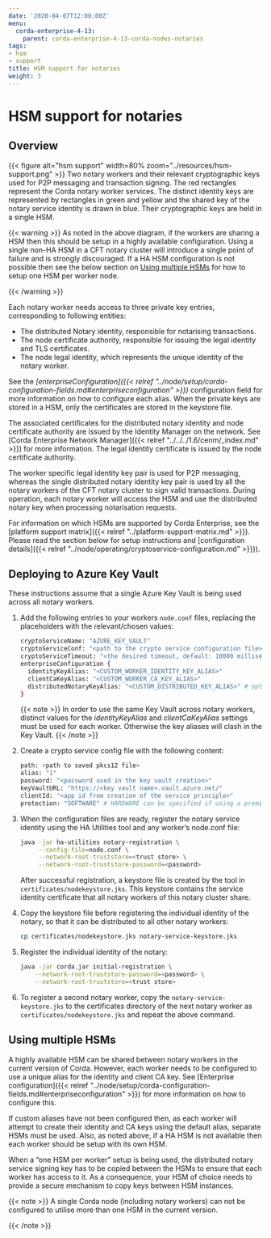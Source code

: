 ```yaml
---
date: '2020-04-07T12:00:00Z'
menu:
  corda-enterprise-4-13:
    parent: corda-enterprise-4-13-corda-nodes-notaries
tags:
- hsm
- support
title: HSM support for notaries
weight: 3
---
```


# HSM support for notaries

## Overview

{{< figure alt="hsm support" width=80% zoom="../resources/hsm-support.png" >}}
Two notary workers and their relevant cryptographic keys used for P2P messaging and transaction signing. The red rectangles represent the
Corda notary worker services. The distinct identity keys are represented by rectangles in green and yellow and the shared key of the
notary service identity is drawn in blue. Their cryptographic keys are held in a single HSM.



{{< warning >}}
As noted in the above diagram, if the workers are sharing a HSM then this should be setup in a highly available configuration. Using a
single non-HA HSM in a CFT notary cluster will introduce a single point of failure and is strongly discouraged. If a HA HSM configuration
is not possible then see the below section on [Using multiple HSMs](#using-multiple-hsms) for how to setup one HSM per worker node.

{{< /warning >}}


Each notary worker needs access to three private key entries, corresponding to following entities:



* The distributed Notary identity, responsible for notarising transactions.
* The node certificate authority, responsible for issuing the legal identity and TLS certificates.
* The node legal identity, which represents the unique identity of the notary worker.


See the *[enterpriseConfiguration]({{< relref "../node/setup/corda-configuration-fields.md#enterpriseconfiguration" >}})* configuration field for more information on how to configure each alias.
When the private keys are stored in a HSM, only the certificates are stored in the keystore file.

The associated certificates for the distributed notary identity and node certificate authority are issued by the Identity Manager on the
network. See [Corda Enterprise Network Manager]({{< relref "../../../1.6/cenm/_index.md" >}}) for more information. The legal identity certificate is issued by the node certificate authority.

The worker specific legal identity key pair is used for P2P messaging, whereas the single distributed notary identity key pair is used by
all the notary workers of the CFT notary cluster to sign valid transactions. During operation, each notary worker will access the HSM and
use the distributed notary key when processing notarisation requests.

For information on which HSMs are supported by Corda Enterprise, see the [platform support matrix]({{< relref "../platform-support-matrix.md" >}}).
Please read the section below for setup instructions and [configuration details]({{< relref "../node/operating/cryptoservice-configuration.md" >}})).


## Deploying to Azure Key Vault

These instructions assume that a single Azure Key Vault is being used across all notary workers.

1. Add the following entries to your workers `node.conf` files, replacing the placeholders with the relevant/chosen values:

   ```sh
   cryptoServiceName: "AZURE_KEY_VAULT"
   cryptoServiceConf: "<path to the crypto service configuration file>"
   cryptoServiceTimeout: "<the desired timeout, default: 10000 milliseconds>"
   enterpriseConfiguration {
     identityKeyAlias: "<CUSTOM_WORKER_IDENTITY_KEY_ALIAS>"
     clientCaKeyAlias: "<CUSTOM_WORKER_CA_KEY_ALIAS>"
     distributedNotaryKeyAlias: "<CUSTOM_DISTRIBUTED_KEY_ALIAS>" # optional - can omit to use default
   }
   ```

   {{< note >}}
   In order to use the same Key Vault across notary workers, distinct values for
   the *identityKeyAlias* and *clientCaKeyAlias* settings must be used for each
   worker. Otherwise the key aliases will clash in the Key Vault.
   {{< /note >}}

2. Create a crypto service config file with the following content:

   ```sh
   path: <path to saved pkcs12 file>
   alias: "1"
   password: "<password used in the key vault creation>"
   keyVaultURL: "https://<key vault name>.vault.azure.net/"
   clientId: "<app id from creation of the service principle>"
   protection: "SOFTWARE" # HARDWARE can be specified if using a premium vault
   ```

3. When the configuration files are ready, register the notary service identity using the HA Utilities tool and any worker’s node.conf
file:

   ```sh
   java -jar ha-utilities notary-registration \
        --config-file=node.conf \
        --network-root-truststore=<trust store> \
        --network-root-truststore-password=<password>
   ```

   After successful registration, a keystore file is created by the tool in `certificates/nodekeystore.jks`. This keystore contains the
   service identity certificate that all notary workers of this notary cluster share. 

4. Copy the keystore file before registering the individual identity
of the notary, so that it can be distributed to all other notary workers:

   ```sh
   cp certificates/nodekeystore.jks notary-service-keystore.jks
   ```

5. Register the individual identity of the notary:

   ```sh
   java -jar corda.jar initial-registration \
       --network-root-truststore-password=<password> \
       --network-root-truststore=<trust store>
   ```

6. To register a second notary worker, copy the `notary-service-keystore.jks` to the certificates directory of the next notary worker as
`certificates/nodekeystore.jks` and repeat the above command.


## Using multiple HSMs

A highly available HSM can be shared between notary workers in the current version of Corda. However, each worker needs to be configured
to use a unique alias for the identity and client CA key. See [Enterprise configuration]({{< relref "../node/setup/corda-configuration-fields.md#enterpriseconfiguration" >}}) for more information on how to configure this.

If custom aliases have not been configured then, as each worker will attempt to create their identity and CA keys using the default alias,
separate HSMs must be used. Also, as noted above, if a HA HSM is not available then each worker should be setup with its own HSM.

When a “one HSM per worker” setup is being used, the distributed notary service signing key has to be copied between the HSMs to ensure
that each worker has access to it. As a consequence, your HSM of choice needs to provide a secure mechanism to copy keys between HSM instances.

{{< note >}}
A single Corda node (including notary workers) can not be configured to utilise more than one HSM in the current version.

{{< /note >}}
